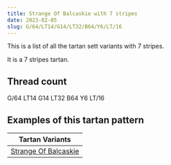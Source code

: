 ```yaml
---
title: Strange Of Balcaskie with 7 stripes
date: 2023-02-05
slug: G/64/LT14/G14/LT32/B64/Y6/LT/16
---
```

This is a list of all the tartan sett variants with 7 stripes.

It is a 7 stripes tartan.


## Thread count
G/64 LT14 G14 LT32 B64 Y6 LT/16

## Examples of this tartan pattern

| Tartan Variants |
|---------------|
| [Strange Of Balcaskie](/variants/g/64/lt14/g14/lt32/b64/y6/lt/16-b304080-g008000-lt806050-yf0c000)||
